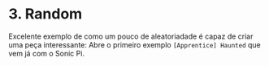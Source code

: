 # 3. Random

Excelente exemplo de como um pouco de aleatoriadade é capaz de criar uma peça interessante: Abre o primeiro exemplo `[Apprentice] Haunted` que vem já com o Sonic Pi.
